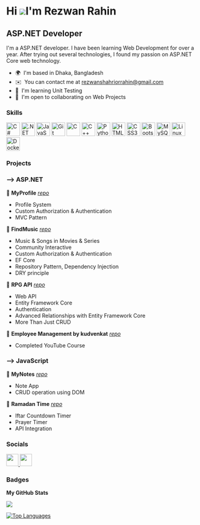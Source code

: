 Hi ![](https://user-images.githubusercontent.com/18350557/176309783-0785949b-9127-417c-8b55-ab5a4333674e.gif)I'm Rezwan Rahin
====================================================================================================================================

ASP.NET Developer
---------------------

I'm a ASP.NET developer. I have been learning Web Development for over a year. After trying out several technologies, I found my passion on ASP.NET Core web technology.

* 🌍  I'm based in Dhaka, Bangladesh
* ✉️  You can contact me at [rezwanshahriorrahin@gmail.com](mailto:rezwanshahriorrahin@gmail.com)
* 🧠  I'm learning Unit Testing
* 🤝  I'm open to collaborating on Web Projects

### Skills


<p align="left">
<a href="https://docs.microsoft.com/en-us/dotnet/csharp/" target="_blank" rel="noreferrer"><img src="https://raw.githubusercontent.com/danielcranney/readme-generator/main/public/icons/skills/csharp-colored.svg" width="36" height="36" alt="C#" /></a>
<a href="https://dotnet.microsoft.com/en-us/" target="_blank" rel="noreferrer"><img src="https://raw.githubusercontent.com/danielcranney/readme-generator/main/public/icons/skills/dot-net-colored.svg" width="36" height="36" alt=".NET" /></a>
<a href="https://developer.mozilla.org/en-US/docs/Web/JavaScript" target="_blank" rel="noreferrer"><img src="https://raw.githubusercontent.com/danielcranney/readme-generator/main/public/icons/skills/javascript-colored.svg" width="36" height="36" alt="JavaScript" /></a>
<a href="https://git-scm.com/" target="_blank" rel="noreferrer"><img src="https://raw.githubusercontent.com/danielcranney/readme-generator/main/public/icons/skills/git-colored.svg" width="36" height="36" alt="Git" /></a>
<a href="https://docs.microsoft.com/en-us/cpp/?view=msvc-170" target="_blank" rel="noreferrer"><img src="https://raw.githubusercontent.com/danielcranney/readme-generator/main/public/icons/skills/c-colored.svg" width="36" height="36" alt="C" /></a>
<a href="https://docs.microsoft.com/en-us/cpp/?view=msvc-170" target="_blank" rel="noreferrer"><img src="https://raw.githubusercontent.com/danielcranney/readme-generator/main/public/icons/skills/cplusplus-colored.svg" width="36" height="36" alt="C++" /></a>
<a href="https://www.python.org/" target="_blank" rel="noreferrer"><img src="https://raw.githubusercontent.com/danielcranney/readme-generator/main/public/icons/skills/python-colored.svg" width="36" height="36" alt="Python" /></a>
<a href="https://developer.mozilla.org/en-US/docs/Glossary/HTML5" target="_blank" rel="noreferrer"><img src="https://raw.githubusercontent.com/danielcranney/readme-generator/main/public/icons/skills/html5-colored.svg" width="36" height="36" alt="HTML5" /></a>
<a href="https://www.w3.org/TR/CSS/#css" target="_blank" rel="noreferrer"><img src="https://raw.githubusercontent.com/danielcranney/readme-generator/main/public/icons/skills/css3-colored.svg" width="36" height="36" alt="CSS3" /></a>
<a href="https://getbootstrap.com/" target="_blank" rel="noreferrer"><img src="https://raw.githubusercontent.com/danielcranney/readme-generator/main/public/icons/skills/bootstrap-colored.svg" width="36" height="36" alt="Bootstrap" /></a>
<a href="https://www.mysql.com/" target="_blank" rel="noreferrer"><img src="https://raw.githubusercontent.com/danielcranney/readme-generator/main/public/icons/skills/mysql-colored.svg" width="36" height="36" alt="MySQL" /></a>
<a href="https://www.linux.org" target="_blank" rel="noreferrer"><img src="https://raw.githubusercontent.com/danielcranney/readme-generator/main/public/icons/skills/linux-colored.svg" width="36" height="36" alt="Linux" /></a><a href="https://www.docker.com/" target="_blank" rel="noreferrer"><img src="https://raw.githubusercontent.com/danielcranney/readme-generator/main/public/icons/skills/docker-colored.svg" width="36" height="36" alt="Docker" /></a>
</p>

### Projects
### --> ASP.NET

<div class="mt-3">
    📌 <b>MyProfile</b>  <i><a href="https://github.com/RezwanRahin/MyProfile" class="demoLink">repo</a></i><br>
    <ul>
        <li>Profile System</li>
        <li>Custom Authorization & Authentication</li>
        <li>MVC Pattern</li>
    </ul>
</div>
<div class="mt-3">
    📌 <b>FindMusic</b>  <i><a href="https://github.com/RezwanRahin/FindMusic" class="demoLink">repo</a></i><br>
    <ul>
        <li>Music & Songs in Movies & Series</li>
        <li>Community Interactive</li>
        <li>Custom Authorization & Authentication</li>
        <li>EF Core</li>
        <li>Repository Pattern, Dependency Injection</li>
        <li>DRY principle</li>
    </ul>
</div>

<div class="mt-3">
    📌 <b>RPG API</b>  <i><a href="https://github.com/RezwanRahin/RPG" class="demoLink">repo</a></i><br>
    <ul>
        <li>Web API</li>
        <li>Entity Framework Core</li>
        <li>Authentication</li>
        <li>Advanced Relationships with Entity Framework Core</li>
        <li>More Than Just CRUD</li>
    </ul>
</div>
<div class="mt-3">
    📌 <b>Employee Management by kudvenkat</b>  <i><a href="https://github.com/RezwanRahin/kudvenkat-employee-management" class="demoLink">repo</a></i><br>
    <ul>
        <li>Completed YouTube Course</li>
    </ul>
</div>

### --> JavaScript

<div class="mt-3">
    📌 <b>MyNotes</b>  <i><a href="https://github.com/RezwanRahin/MyNotes" class="demoLink">repo</a></i><br>
    <ul>
        <li>Note App</li>
        <li>CRUD operation using DOM</li>
    </ul>
    📌 <b>Ramadan Time</b> <i><a href="https://github.com/nazimnk9/ramadan_time" class="demoLink">repo</a></i><br>
    <ul>
        <li>Iftar Countdown Timer</li>
        <li>Prayer Timer</li>
        <li>API Integration</li>
    </ul>
</div>



### Socials

<p align="left"> <a href="https://www.github.com/rezwanrahin" target="_blank" rel="noreferrer"> <picture> <source media="(prefers-color-scheme: dark)" srcset="https://raw.githubusercontent.com/danielcranney/readme-generator/main/public/icons/socials/github-dark.svg" /> <source media="(prefers-color-scheme: light)" srcset="https://raw.githubusercontent.com/danielcranney/readme-generator/main/public/icons/socials/github.svg" /> <img src="https://raw.githubusercontent.com/danielcranney/readme-generator/main/public/icons/socials/github.svg" width="32" height="32" /> </picture> </a> <a href="https://www.linkedin.com/in/rezwanrahin" target="_blank" rel="noreferrer"> <picture> <source media="(prefers-color-scheme: dark)" srcset="https://raw.githubusercontent.com/danielcranney/readme-generator/main/public/icons/socials/linkedin-dark.svg" /> <source media="(prefers-color-scheme: light)" srcset="https://raw.githubusercontent.com/danielcranney/readme-generator/main/public/icons/socials/linkedin.svg" /> <img src="https://raw.githubusercontent.com/danielcranney/readme-generator/main/public/icons/socials/linkedin.svg" width="32" height="32" /> </picture> </a></p>

### Badges

<b>My GitHub Stats</b>

<!-- <a href="http://www.github.com/rezwanrahin"><img src="https://github-readme-stats.vercel.app/api?username=rezwanrahin&show_icons=true&hide=stars,prs,issues,&count_private=true&title_color=0891b2&text_color=ffffff&icon_color=ffffff&bg_color=1c1917&hide_border=true&show_icons=true" alt="rezwanrahin's GitHub stats" /></a> -->

<a href="http://www.github.com/rezwanrahin"><img src="https://github-readme-streak-stats.herokuapp.com/?user=rezwanrahin&stroke=ffffff&background=1c1917&ring=0891b2&fire=0891b2&currStreakNum=ffffff&currStreakLabel=0891b2&sideNums=ffffff&sideLabels=ffffff&dates=ffffff&hide_border=true" /></a>

<a href="https://github.com/rezwanrahin" align="left"><img src="https://github-readme-stats.vercel.app/api/top-langs/?username=rezwanrahin&langs_count=10&title_color=0891b2&text_color=ffffff&icon_color=ffffff&bg_color=1c1917&hide_border=true&locale=en&custom_title=Top%20%Languages" alt="Top Languages" /></a>